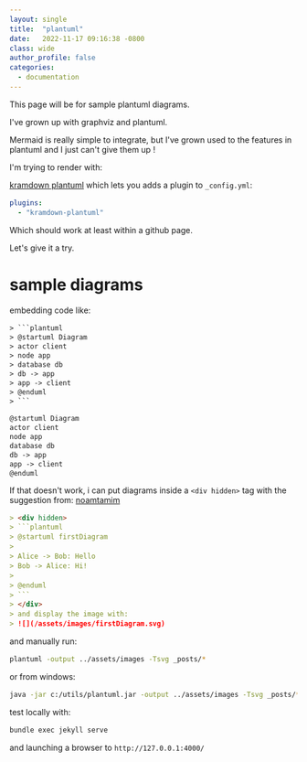 ```yaml
---
layout: single
title:  "plantuml"
date:   2022-11-17 09:16:38 -0800
class: wide
author_profile: false
categories:
  - documentation
---
```


This page will be for sample plantuml diagrams.

I've grown up with graphviz and plantuml.

Mermaid is really simple to integrate, but I've grown used to the features in plantuml and I just can't give them up !

I'm trying to render with:

[kramdown plantuml](https://github.com/SwedbankPay/kramdown-plantuml)
which lets you adds a plugin to `_config.yml`:
```yaml
plugins:
  - "kramdown-plantuml"
```

Which should work at least within a github page.

Let's give it a try.

# sample diagrams
embedding code like:
```
> ```plantuml
> @startuml Diagram
> actor client
> node app
> database db
> db -> app
> app -> client
> @enduml
> ```
```

```plantuml
@startuml Diagram
actor client
node app
database db
db -> app
app -> client
@enduml
```

If that doesn't work, i can put diagrams inside a `<div hidden>` tag with the suggestion from: [noamtamim](https://gist.github.com/noamtamim/f11982b28602bd7e604c233fbe9d910f)

```markdown
> <div hidden>
> ```plantuml
> @startuml firstDiagram
> 
> Alice -> Bob: Hello
> Bob -> Alice: Hi!
> 		
> @enduml
> ```
> </div>
> and display the image with:
> ![](/assets/images/firstDiagram.svg)
```

and manually run:

```bash
plantuml -output ../assets/images -Tsvg _posts/*
```

or from windows:
```bash
java -jar c:/utils/plantuml.jar -output ../assets/images -Tsvg _posts/*
```

test locally with:
```bash
bundle exec jekyll serve
```
and launching a browser to `http://127.0.0.1:4000/`

<div hidden>
```plantuml
@startuml firstDiagram

Alice -> Bob: Hello
Bob -> Alice: Hi!
		
@enduml
```
</div>

![](/assets/images/firstDiagram.svg)

Unfortunately vscode markdown preview will not render the content inside <div hidden> so editing the content is annoying and I change <div hidden> to <div hidden></div> while working with markdown preview.


